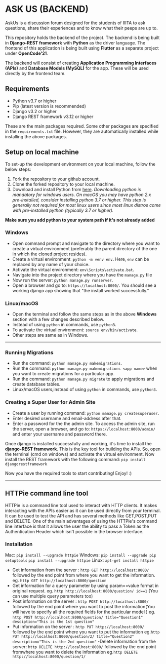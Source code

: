 # ASK US (BACKEND)

AskUs is a discussion forum designed for the students of IIITA to ask questions, share their experiences and to know what their peeps are up to.

This repository holds the backend of the project. The backend is being built in **Django-REST framework** with **Python** as the driver language. The frontend of this application is being built using **Flutter** as a separate project under **OpenCode'21**.

The backend will consist of creating **Application Programming Interfaces (APIs)** and **Database Models (MySQL)** for the app. These will be used directly by the frontend team.

## Requirements

- Python v3.7 or higher
- Pip (latest version is recommended)
- Django v3.2 or higher
- Django REST framework v3.12 or higher

These are the main packages required. Some other packages are specified in the `requirements.txt` file. However, they are automatically installed while installing the above packages.

## Setup on local machine

To set-up the development environment on your local machine, follow the below steps:

1. Fork the repository to your github account.
2. Clone the forked repository to your local machine.
3. Download and install Python from [here](https://www.python.org/downloads/).
   _Downloading python is mandatory for windows users. On macOS you may have python 2.x pre-installed, consider installing python 3.7 or higher. This step is generally not required for most linux users since most linux distros come with pre-installed python (typically 3.7 or higher)._

**Make sure you add python to your system path if it's not already added**

### Windows

- Open command prompt and navigate to the directory where you want to create a virtual environment (preferably the parent directory of the one in which the cloned project resides).
- Create a virtual environment: `python -m venv env`. Here, `env` can be replaced by any name of your choice.
- Activate the virtual environment: `env\Scripts\activate.bat`.
- Navigate into the project directory where you have the `manage.py` file
- Now run the server: `python manage.py runserver`.
- Open a browser and go to: `https://localhost:8000/`. You should see a working django app showing that "the install worked successfully."

### Linux/macOS

- Open the terminal and follow the same steps as in the above **Windows** section with a few changes described below.
- Instead of using `python` in commands, use `python3`.
- To activate the virtual environment: `source env/bin/activate`.
- Other steps are same as in Windows.

---
### Running Migrations 

- Run the command:  `python manage.py makemigrations`.
- Run the command:  `python manage.py makemigrations <app name>` when you want to create migrations for a particular app.
- Run the command:  `python manage.py migrate` to apply migrations and create database tables.
- Linux/macOS users,instead of using `python` in commands, use `python3`.

### Creating a Super User for Admin Site

- Create a user by running command:  `python manage.py createsuperuser`.
- Enter desired username and email-address after that.
- Enter a password for the the admin site.
  To access the admin site, run the server, open a browser, and go to: `https://localhost:8000/admin/` and enter your username and password there.


Once django is installed successfully and working, it's time to install the **django-REST framework**. This is the key tool for building the APIs. So, open the terminal (cmd on windows) and activate the virtual environment. Now install the REST framework with the following command: `pip install djangorestframework`

Now you have the required tools to start contributing! Enjoy! :)

---

## HTTPie command line tool
HTTPie is a command line tool used to interact with HTTP clients. It makes interacting  with the APIs easier as it can be used directly from your terminal. It can be used to test the API and has several methods like GET,POST,PUT and DELETE.
One of the main advantages of using the HTTPie's command line interface is that it allows the user the ability to pass a Token as the Authentication Header which isn't possible in the browser interface.
### Installation
Mac:           `pip install --upgrade httpie`
Windows: `pip install --upgrade pip setuptools`
         `pip install --upgrade httpie`
Linux: `apt-get install httpie`
  
- Get information from the server :  `http GET http://localhost:8000/` followed by the end point from where you want to get the information. 
  eg.  ` http GET http://localhost:8000/question `
- Get information for a query parameter by using param==value format in original request.
  eg.  ` http http://localhost:8000/question/ id==1 ` (You can use multiple query parameters too)
- Post information on the server :  `http POST http://localhost:8000/` followed by the end point where you want to post the information(You will have to specify all the required fields for the particular model )
  eg. ` http POST http://localhost:8000/question/ title="Question1" desciption="This is the 1st question" `
- Put information on the server :  `http PUT http://localhost:8000/` followed by the end point where you want to put the information
  eg.` http PUT http://localhost:8000/question/2/ title="Question2" description="This is the 2nd question" `
-Delete information from the server: `http DELETE http://localhost:8000/` followed by the end point fromwhere you want to delete the information
  eg.` http DELETE http://localhost:8000/question/1/ `
